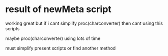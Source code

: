 # result of newMeta script

working great but if i cant simplify proc(charconverter) then cant using this scripts

maybe proc(charconverter) using lots of time

must simplify present scripts or find another method
